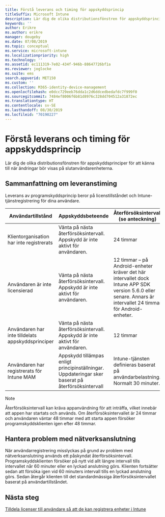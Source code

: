 ```yaml
---
title: Förstå leverans och timing för appskyddsprincip
titleSuffix: Microsoft Intune
description: Lär dig de olika distributionsfönstren för appskyddsprinciper för att känna till när ändringar bör visas på slutanvändarenheterna.
keywords: ''
author: Erikre
ms.author: erikre
manager: dougeby
ms.date: 07/08/2019
ms.topic: conceptual
ms.service: microsoft-intune
ms.localizationpriority: high
ms.technology: ''
ms.assetid: ec111319-7e02-434f-946b-88647726bf1a
ms.reviewer: joglocke
ms.suite: ems
search.appverid: MET150
ms.custom: ''
ms.collection: M365-identity-device-management
ms.openlocfilehash: e0dcc729eeb76dda1c2d6ddcedbedafdc7f999f0
ms.sourcegitcommit: 7484ef8006f6b81d8976c328dd704512a31872ec
ms.translationtype: HT
ms.contentlocale: sv-SE
ms.lasthandoff: 08/30/2019
ms.locfileid: "70190227"
---
```

# <a name="understand-app-protection-policy-delivery-timing"></a>Förstå leverans och timing för appskyddsprincip

Lär dig de olika distributionsfönstren för appskyddsprinciper för att känna till när ändringar bör visas på slutanvändarenheterna.

## <a name="delivery-timing-summary"></a>Sammanfattning om leveranstiming

Leverans av programskyddsprincip beror på licenstillståndet och Intune-tjänstregistrering för dina användare.  

|    Användartillstånd    |    Appskyddsbeteende     |    Återförsöksintervall (se anteckning)    |    Varför sker det här?    |
|-----------------------------------------------------|-------------------------------------------------------------------------------------------------|--------------------------------------------------------------------------------------|-----------------------------------------------------------------------------------------------------------|
|    Klientorganisation har inte registrerats    |    Vänta på nästa återförsöksintervall.  Appskydd är inte aktivt för användaren.    |    24 timmar    |    Inträffar när du har inte konfigurerat din klientorganisation för Intune.    |
|    Användaren är inte licensierad     |    Vänta på nästa återförsöksintervall.  Appskydd är inte aktivt för användaren.     |    12 timmar – på Android-enheter kräver det här intervallet dock Intune APP SDK version 5.6.0 eller senare. Annars är intervallet 24 timmar för Android-enheter.   |    Inträffar när du inte har licensierat användaren för Intune.    |
|    Användaren har inte tilldelats appskyddsprinciper    |    Vänta på nästa återförsöksintervall.  Appskydd är inte aktivt för användaren.    |    12 timmar        |    Inträffar när du inte har tilldelat APP-inställningar till användaren.    |
|    Användaren har registrerats för Intune MAM    |    Appskydd tillämpas enligt principinställningar.    Uppdateringar sker baserat på återförsöksintervall    |    Intune-tjänsten definieras baserat på användarbelastning.    Normalt 30 minuter.     |    Inträffar när användaren har registrerats med Intune-tjänsten för MAM-konfiguration.    |

> [!NOTE]
> Återförsöksintervall kan kräva appanvändning för att inträffa, vilket innebär att appen har startats och används.  Om återförsöksintervallet är 24 timmar och användaren väntar 48 timmar med att starta appen försöker programskyddsklienten igen efter 48 timmar.

## <a name="handling-network-connectivity-issues"></a>Hantera problem med nätverksanslutning

När användarregistrering misslyckas på grund av problem med nätverksanslutning används ett påskyndat återförsöksintervall.  Programskyddsklienten försöker på nytt vid allt längre intervall tills intervallet når 60 minuter eller en lyckad anslutning görs.  Klienten fortsätter sedan att försöka igen vid 60 minuters intervall tills en lyckad anslutning görs. Sedan återgår klienten till det standardmässiga återförsöksintervallet baserat på användartillståndet.

## <a name="next-steps"></a>Nästa steg

[Tilldela licenser till användare så att de kan registrera enheter i Intune](licenses-assign.md)

